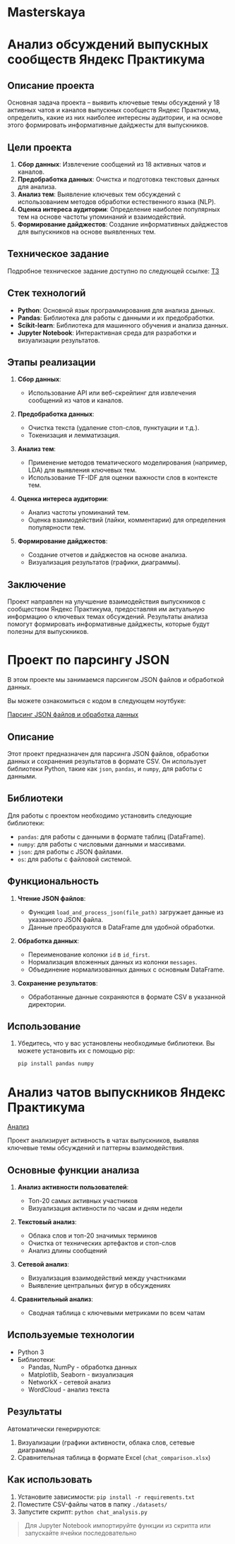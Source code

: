 # Masterskaya
# Анализ обсуждений выпускных сообществ Яндекс Практикума

## Описание проекта

Основная задача проекта – выявить ключевые темы обсуждений у 18 активных чатов и каналов выпускных сообществ Яндекс Практикума, определить, какие из них наиболее интересны аудитории, и на основе этого формировать информативные дайджесты для выпускников.

## Цели проекта

1. **Сбор данных**: Извлечение сообщений из 18 активных чатов и каналов.
2. **Предобработка данных**: Очистка и подготовка текстовых данных для анализа.
3. **Анализ тем**: Выявление ключевых тем обсуждений с использованием методов обработки естественного языка (NLP).
4. **Оценка интереса аудитории**: Определение наиболее популярных тем на основе частоты упоминаний и взаимодействий.
5. **Формирование дайджестов**: Создание информативных дайджестов для выпускников на основе выявленных тем.

## Техническое задание

Подробное техническое задание доступно по следующей ссылке: [ТЗ](https://docs.google.com/document/d/1fQNA4AC2VRrDPqahXMzUycsud2xi11Dr/edit)

## Стек технологий

- **Python**: Основной язык программирования для анализа данных.
- **Pandas**: Библиотека для работы с данными и их предобработки.
- **Scikit-learn**: Библиотека для машинного обучения и анализа данных.
- **Jupyter Notebook**: Интерактивная среда для разработки и визуализации результатов.

## Этапы реализации

1. **Сбор данных**:
   - Использование API или веб-скрейпинг для извлечения сообщений из чатов и каналов.
   
2. **Предобработка данных**:
   - Очистка текста (удаление стоп-слов, пунктуации и т.д.).
   - Токенизация и лемматизация.

3. **Анализ тем**:
   - Применение методов тематического моделирования (например, LDA) для выявления ключевых тем.
   - Использование TF-IDF для оценки важности слов в контексте тем.

4. **Оценка интереса аудитории**:
   - Анализ частоты упоминаний тем.
   - Оценка взаимодействий (лайки, комментарии) для определения популярности тем.

5. **Формирование дайджестов**:
   - Создание отчетов и дайджестов на основе анализа.
   - Визуализация результатов (графики, диаграммы).

## Заключение

Проект направлен на улучшение взаимодействия выпускников с сообществом Яндекс Практикума, предоставляя им актуальную информацию о ключевых темах обсуждений. Результаты анализа помогут формировать информативные дайджесты, которые будут полезны для выпускников.

# Проект по парсингу JSON

В этом проекте мы занимаемся парсингом JSON файлов и обработкой данных. 

Вы можете ознакомиться с кодом в следующем ноутбуке:

[Парсинг JSON файлов и обработка данных](https://github.com/Masterskaya-YP/Masterskaya/blob/def_Klyushnik_A/notebook_json_pars.ipynb)

## Описание

Этот проект предназначен для парсинга JSON файлов, обработки данных и сохранения результатов в формате CSV. Он использует библиотеки Python, такие как `json`, `pandas`, и `numpy`, для работы с данными.

## Библиотеки

Для работы с проектом необходимо установить следующие библиотеки:

- `pandas`: для работы с данными в формате таблиц (DataFrame).
- `numpy`: для работы с числовыми данными и массивами.
- `json`: для работы с JSON файлами.
- `os`: для работы с файловой системой.

## Функциональность

1. **Чтение JSON файлов**: 
   - Функция `load_and_process_json(file_path)` загружает данные из указанного JSON файла.
   - Данные преобразуются в DataFrame для удобной обработки.

2. **Обработка данных**:
   - Переименование колонки `id` в `id_first`.
   - Нормализация вложенных данных из колонки `messages`.
   - Объединение нормализованных данных с основным DataFrame.

3. **Сохранение результатов**:
   - Обработанные данные сохраняются в формате CSV в указанной директории.

## Использование

1. Убедитесь, что у вас установлены необходимые библиотеки. Вы можете установить их с помощью pip:

   ```bash
   pip install pandas numpy


# Анализ чатов выпускников Яндекс Практикума
[Анализ](https://github.com/Masterskaya-YP/Masterskaya/blob/def_Klyushnik_A/EDA.ipynb)

Проект анализирует активность в чатах выпускников, выявляя ключевые темы обсуждений и паттерны взаимодействия.

## Основные функции анализа

1. **Анализ активности пользователей**:
   - Топ-20 самых активных участников
   - Визуализация активности по часам и дням недели

2. **Текстовый анализ**:
   - Облака слов и топ-20 значимых терминов
   - Очистка от технических артефактов и стоп-слов
   - Анализ длины сообщений

3. **Сетевой анализ**:
   - Визуализация взаимодействий между участниками
   - Выявление центральных фигур в обсуждениях

4. **Сравнительный анализ**:
   - Сводная таблица с ключевыми метриками по всем чатам

## Используемые технологии

- Python 3
- Библиотеки:
  - Pandas, NumPy - обработка данных
  - Matplotlib, Seaborn - визуализация
  - NetworkX - сетевой анализ
  - WordCloud - анализ текста

## Результаты

Автоматически генерируются:
1. Визуализации (графики активности, облака слов, сетевые диаграммы)
2. Сравнительная таблица в формате Excel (`chat_comparison.xlsx`)

## Как использовать

1. Установите зависимости: `pip install -r requirements.txt`
2. Поместите CSV-файлы чатов в папку `./datasets/`
3. Запустите скрипт: `python chat_analysis.py`

> Для Jupyter Notebook импортируйте функции из скрипта или запускайте ячейки последовательно